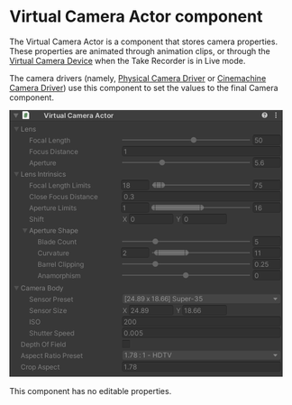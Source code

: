 # Virtual Camera Actor component

The Virtual Camera Actor is a component that stores camera properties. These properties are animated through animation clips, or through the [Virtual Camera Device](ref-component-virtual-camera-device.md) when the Take Recorder is in Live mode.

The camera drivers (namely, [Physical Camera Driver](ref-component-physical-camera-driver.md) or [Cinemachine Camera Driver](ref-component-cinemachine-camera-driver.md)) use this component to set the values to the final Camera component.

![](images/ref-component-virtual-camera-actor.png)

This component has no editable properties.
